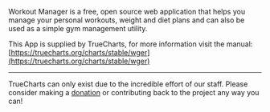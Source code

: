 Workout Manager is a free, open source web application that helps you manage your personal workouts, weight and diet plans and can also be used as a simple gym management utility.

This App is supplied by TrueCharts, for more information visit the manual: [https://truecharts.org/charts/stable/wger](https://truecharts.org/charts/stable/wger)

---

TrueCharts can only exist due to the incredible effort of our staff.
Please consider making a [donation](https://truecharts.org/sponsor) or contributing back to the project any way you can!
